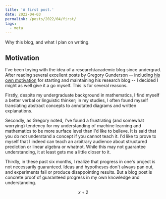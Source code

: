 ```yaml
---
title: 'A first post.'
date: 2022-04-03
permalink: /posts/2022/04/first/
tags:
  - meta
---
```


Why this blog, and what I plan on writing.

Motivation  
------
I've been toying with the idea of a research/academic blog since undergrad. After reading several excellent posts by Gregory Gunderson -- including [his own motivation](https://gregorygundersen.com/blog/2020/01/12/why-research-blog/) for starting and maintaining his research blog -- I decided I might as well give it a go myself. This is for several reasons. 

Firstly, despite my undergraduate background in mathematics, I find myself a better verbal or linguistic thinker; in my studies, I often found myself translating abstract concepts to annotated diagrams and written explanations. 

Secondly, as Gregory noted, I've found a frustrating (and somewhat worrying) tendency for my understanding of machine learning and mathematics to be more surface level than I'd like to believe. It is said that you do not understand a concept if you cannot teach it. I'd like to prove to myself that I indeed can teach an arbitrary audience about structured prediction or linear algebra or whatnot. While this may not guarantee understanding, it at least gets me a little closer to it.

Thirdly, in these past six months, I realize that progress in one's project is not necessarily guaranteed. Ideas and hypotheses don't always pan out, and experiments fail or produce disappointing results. But a blog post is concrete proof of guaranteed progress in my own knowledge and understanding. 


$$x+2$$
